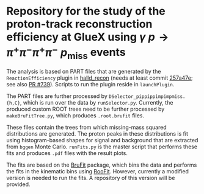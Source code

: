 # Repository for the study of the proton-track reconstruction efficiency at GlueX using $\gamma~p \to \pi^+\pi^-\pi^+\pi^-~p_\text{miss}$ events

The analysis is based on PART files that are generated by the `ReactionEfficiency` plugin in [halld_recon]() (needs at least commit [257a47e](https://github.com/JeffersonLab/halld_recon/tree/257a47e78362d814957cf1d6d09be3c675a1432b/src/plugins/Analysis/ReactionEfficiency); see also [PR #739](https://github.com/JeffersonLab/halld_recon/pull/739)). Scripts to run the plugin reside in `launchPlugin`.

The PART files are further processed by `DSelector_pippippimpimpmiss.{h,C}`, which is run over the data by `runSelector.py`. Currently, the produced custom ROOT trees need to be further processed by `makeBruFitTree.py`, which produces `.root.brufit` files.

These files contain the trees from which missing-mass squared distributions are generated. The proton peaks in these distributions is fit using histogram-based shapes for signal and background that are extracted from `bggen` Monte Carlo. `runFits.py` is the master script that performs these fits and produces `.pdf` files with the result plots.

The fits are based on the [BruFit](https://github.com/dglazier/brufit) package, which bins the data and performs the fits in the kinematic bins using [RooFit](https://root.cern/manual/roofit/). However, currently a modified version is needed to run the fits. A repository of this version will be provided.
